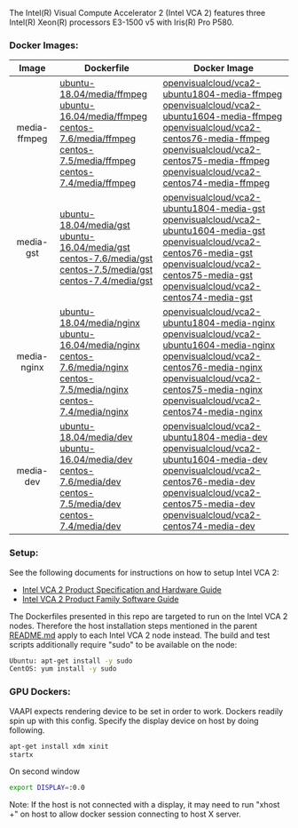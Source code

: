 The Intel(R) Visual Compute Accelerator 2 (Intel VCA 2) features three Intel(R) Xeon(R) processors E3-1500 v5 with Iris(R) Pro P580.    

### Docker Images:

|Image|Dockerfile|Docker Image|
|:-:|---|---|
|media-ffmpeg|[ubuntu-18.04/media/ffmpeg](ubuntu-18.04/media/ffmpeg)<br>[ubuntu-16.04/media/ffmpeg](ubuntu-16.04/media/ffmpeg)<br>[centos-7.6/media/ffmpeg](centos-7.6/media/ffmpeg)<br>[centos-7.5/media/ffmpeg](centos-7.5/media/ffmpeg)<br>[centos-7.4/media/ffmpeg](centos-7.4/media/ffmpeg)|[openvisualcloud/vca2-ubuntu1804-media-ffmpeg](https://hub.docker.com/r/openvisualcloud/vca2-ubuntu1804-media-ffmpeg)<br>[openvisualcloud/vca2-ubuntu1604-media-ffmpeg](https://hub.docker.com/r/openvisualcloud/vca2-ubuntu1604-media-ffmpeg)<br>[openvisualcloud/vca2-centos76-media-ffmpeg](https://hub.docker.com/r/openvisualcloud/vca2-centos76-media-ffmpeg)<br>[openvisualcloud/vca2-centos75-media-ffmpeg](https://hub.docker.com/r/openvisualcloud/vca2-centos75-media-ffmpeg)<br>[openvisualcloud/vca2-centos74-media-ffmpeg](https://hub.docker.com/r/openvisualcloud/vca2-centos74-media-ffmpeg)|
|media-gst|[ubuntu-18.04/media/gst](ubuntu-18.04/media/gst)<br>[ubuntu-16.04/media/gst](ubuntu-16.04/media/gst)<br>[centos-7.6/media/gst](centos-7.6/media/gst)<br>[centos-7.5/media/gst](centos-7.5/media/gst)<br>[centos-7.4/media/gst](centos-7.4/media/gst)|[openvisualcloud/vca2-ubuntu1804-media-gst](https://hub.docker.com/r/openvisualcloud/vca2-ubuntu1804-media-gst)<br>[openvisualcloud/vca2-ubuntu1604-media-gst](https://hub.docker.com/r/openvisualcloud/vca2-ubuntu1604-media-gst)<br>[openvisualcloud/vca2-centos76-media-gst](https://hub.docker.com/r/openvisualcloud/vca2-centos76-media-gst)<br>[openvisualcloud/vca2-centos75-media-gst](https://hub.docker.com/r/openvisualcloud/vca2-centos75-media-gst)<br>[openvisualcloud/vca2-centos74-media-gst](https://hub.docker.com/r/openvisualcloud/vca2-centos74-media-gst)|
|media-nginx|[ubuntu-18.04/media/nginx](ubuntu-18.04/media/nginx)<br>[ubuntu-16.04/media/nginx](ubuntu-16.04/media/nginx)<br>[centos-7.6/media/nginx](centos-7.6/media/nginx)<br>[centos-7.5/media/nginx](centos-7.5/media/nginx)<br>[centos-7.4/media/nginx](centos-7.4/media/nginx)|[openvisualcloud/vca2-ubuntu1804-media-nginx](https://hub.docker.com/r/openvisualcloud/vca2-ubuntu1804-media-nginx)<br>[openvisualcloud/vca2-ubuntu1604-media-nginx](https://hub.docker.com/r/openvisualcloud/vca2-ubuntu1604-media-nginx)<br>[openvisualcloud/vca2-centos76-media-nginx](https://hub.docker.com/r/openvisualcloud/vca2-centos76-media-nginx)<br>[openvisualcloud/vca2-centos75-media-nginx](https://hub.docker.com/r/openvisualcloud/vca2-centos75-media-nginx)<br>[openvisualcloud/vca2-centos74-media-nginx](https://hub.docker.com/r/openvisualcloud/vca2-centos74-media-nginx)|
|media-dev|[ubuntu-18.04/media/dev](ubuntu-18.04/media/dev)<br>[ubuntu-16.04/media/dev](ubuntu-16.04/media/dev)<br>[centos-7.6/media/dev](centos-7.6/media/dev)<br>[centos-7.5/media/dev](centos-7.5/media/dev)<br>[centos-7.4/media/dev](centos-7.4/media/dev)|[openvisualcloud/vca2-ubuntu1804-media-dev](https://hub.docker.com/r/openvisualcloud/vca2-ubuntu1804-media-dev)<br>[openvisualcloud/vca2-ubuntu1604-media-dev](https://hub.docker.com/r/openvisualcloud/vca2-ubuntu1604-media-dev)<br>[openvisualcloud/vca2-centos76-media-dev](https://hub.docker.com/r/openvisualcloud/vca2-centos76-media-dev)<br>[openvisualcloud/vca2-centos75-media-dev](https://hub.docker.com/r/openvisualcloud/vca2-centos75-media-dev)<br>[openvisualcloud/vca2-centos74-media-dev](https://hub.docker.com/r/openvisualcloud/vca2-centos74-media-dev)|


### Setup:

See the following documents for instructions on how to setup Intel VCA 2: 
- [Intel VCA 2 Product Specification and Hardware Guide](https://www.intel.com/content/dam/support/us/en/documents/server-products/server-accessories/VCA2_HW_User_Guide.pdf)
- [Intel VCA 2 Product Family Software Guide](https://www.intel.com/content/dam/support/us/en/documents/server-products/server-accessories/VCA_SoftwareUserGuide.pdf)

The Dockerfiles presented in this repo are targeted to run on the Intel VCA 2 nodes.
Therefore the host installation steps mentioned in the parent [README.md](../README.md) apply to each Intel VCA 2 node instead.
The build and test scripts additionally require "sudo" to be available on the node:

```sh
Ubuntu: apt-get install -y sudo 
CentOS: yum install -y sudo
```

### GPU Dockers:

VAAPI expects rendering device to be set in order to work. Dockers readily spin up with this config. Specify the display device on host by doing following.

```bash
apt-get install xdm xinit
startx
```

On second window
```bash
export DISPLAY=:0.0
```

Note: If the host is not connected with a display, it may need to run "xhost +" on host to allow docker session connecting to host X server.
